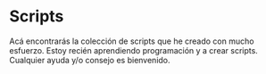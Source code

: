 # Scripts
Acá encontrarás la colección de scripts que he creado con mucho esfuerzo. Estoy recién aprendiendo programación y a crear scripts. Cualquier ayuda y/o consejo es bienvenido.
